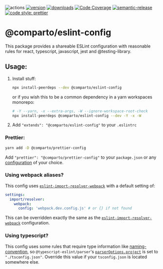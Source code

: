 ![actions][actions-badge]
[![version][version-badge]][package] [![downloads][downloads-badge]][npmtrends]
[![Code Coverage][coverage-badge]][coverage]
[![semantic-release][semantic-release-badge]][semantic-release]
[![code style: prettier][prettier-badge]][prettier]

# @comparto/eslint-config

This package provides a shareable ESLint configuration with reasonable rules for react, typescript, javascript, jest and @testing-library.

## Usage:

1. Install stuff:

   ```sh
   npx install-peerdeps --dev @comparto/eslint-config
   ```

   or if you wish this to be a common dependency in a yarn workspaces monorepo:

   ```sh
   # -Y --yarn, -x --extra-args, -W --ignore-workspace-root-check
   npx install-peerdeps @comparto/eslint-config --dev -Y -x -W
   ```

1. Add `"extends": "@comparto/eslint-config"` to your `.eslintrc`

### Prettier:

```sh
yarn add -D @comparto/prettier-config
```

Add `"prettier": "@comparto/prettier-config"` to your `package.json` or any [configuration](https://prettier.io/docs/en/configuration.html) of your choice.

### Using webpack aliases?

This config uses [`eslint-import-resolver-webpack`](https://github.com/benmosher/eslint-plugin-import/tree/master/resolvers/webpack) with a default setting of:

```yml
settings:
  import/resolver:
    webpack:
      config: 'webpack.dev.config.js' # or {} if not found
```

This can be overridden exactly the same as the [`eslint-import-resolver-webpack`](https://github.com/benmosher/eslint-plugin-import/tree/master/resolvers/webpack#eslint-import-resolver-webpack) configuration.

### Using typescript?

This config uses some rules that require type information like [naming-convention](https://github.com/typescript-eslint/typescript-eslint/blob/master/packages/eslint-plugin/docs/rules/naming-convention.md#selector-options), so `@typescript-eslint/parser`'s [`parserOptions.project`](https://eslint.org/docs/user-guide/configuring#specifying-parser-options) is set to `"./tsconfig.json"`. Override this value if your `tsconfig.json` is located somewhere else.

[actions-badge]: https://img.shields.io/github/workflow/status/comparto/eslint-config/Release?label=actions&logo=github-actions&style=flat-square
[version-badge]: https://img.shields.io/npm/v/@comparto/eslint-config.svg?logo=npm&style=flat-square
[package]: https://www.npmjs.com/package/@comparto/eslint-config
[downloads-badge]: https://img.shields.io/npm/dm/@comparto/eslint-config.svg?logo=npm&style=flat-square
[npmtrends]: http://www.npmtrends.com/@comparto/eslint-config
[semantic-release]: https://github.com/semantic-release/semantic-release
[semantic-release-badge]: https://img.shields.io/badge/%20%20%F0%9F%93%A6%F0%9F%9A%80-semantic--release-e10079.svg?style=flat-square
[coverage-badge]: https://img.shields.io/codecov/c/github/comparto/eslint-config.svg?style=flat-square
[coverage]: https://codecov.io/github/comparto/eslint-config
[prettier-badge]: https://img.shields.io/badge/code_style-prettier-ff69b4.svg?style=flat-square
[prettier]: https://github.com/prettier/prettier
